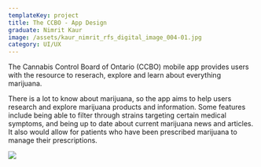 ```yaml
---
templateKey: project
title: The CCBO - App Design
graduate: Nimrit Kaur
image: /assets/kaur_nimrit_rfs_digital_image_004-01.jpg
category: UI/UX
---
```

The Cannabis Control Board of Ontario (CCBO) mobile app provides users with the resource to reserach, explore and learn about everything marijuana. 

There is a lot to know about marijuana, so the app aims to help users research and explore marijuana products and information. Some features include being able to filter through strains targeting certain medical symptoms, and being up to date about current marijuana news and articles. It also would allow for patients who have been prescribed marijuana to manage their prescriptions.

![](/assets/ccbo-11.jpg)
